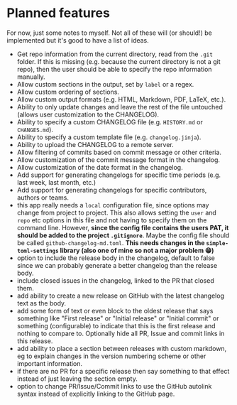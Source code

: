 # Planned features

For now, just some notes to myself. Not all of these will (or should!) be
implemented but it's good to have a list of ideas.

- Get repo information from the current directory, read from the `.git` folder.
  If this is missing (e.g. because the current directory is not a git repo),
  then the user should be able to specify the repo information manually.
- Allow custom sections in the output, set by `label` or a regex.
- Allow custom ordering of sections.
- Allow custom output formats (e.g. HTML, Markdown, PDF, LaTeX, etc.).
- Ability to only update changes and leave the rest of the file untouched
  (allows user customization to the CHANGELOG).
- Ability to specify a custom CHANGELOG file (e.g. `HISTORY.md` or
  `CHANGES.md`).
- Ability to specify a custom template file (e.g. `changelog.jinja`).
- Ability to upload the CHANGELOG to a remote server.
- Allow filtering of commits based on commit message or other criteria.
- Allow customization of the commit message format in the changelog.
- Allow customization of the date format in the changelog.
- Add support for generating changelogs for specific time periods (e.g. last
  week, last month, etc.)
- Add support for generating changelogs for specific contributors, authors or
  teams.
- this app really needs a `local` configuration file, since options may change
  from project to project. This also allows setting the `user` and `repo` etc
  options in this file and not having to specify them on the command line.
  However, **since the config file contains the users PAT, it should be added to
  the project `.gitignore`**. Maybe the config file should be called
  `github-changelog-md.toml`. **This needs changes in the `simple-toml-settings`
  library (also one of mine so not a major problem 😁)**
- option to include the release body in the changelog, default to false since we
  can probably generate a better changelog than the release body.
- include closed issues in the changelog, linked to the PR that closed them.
- add ability to create a new release on GitHub with the latest changelog text
  as the body.
- add some form of text or even block to the oldest release that says something
  like "First release" or "Initial release" or "Initial commit" or something
  (configurable) to indicate that this is the first release and nothing to
  compare to. Optionally hide all PR, Issue and commit links in this release.
- add ability to place a section between releases with custom markdown, eg to
  explain changes in the version numbering scheme or other important
  information.
- if there are no PR for a specific release then say something to that effect
  instead of just leaving the section empty.
- option to change PR/Issue/Commit links to use the GitHub autolink syntax
  instead of explicitly linking to the GitHub page.
